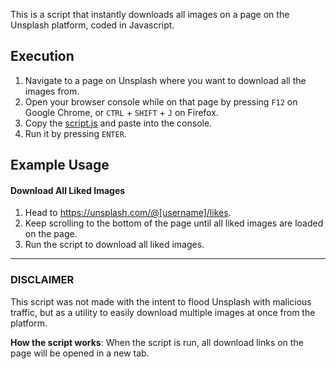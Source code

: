 This is a script that instantly downloads all images on a page on the Unsplash platform, coded in Javascript.

## Execution
1. Navigate to a page on Unsplash where you want to download all the images from.
2. Open your browser console while on that page by pressing `F12` on Google Chrome, or `CTRL` + `SHIFT` + `J` on Firefox.
3. Copy the [script.js](https://github.com/my3t/Unsplash-Multiple-Download/blob/master/script.js) and paste into the console.
4. Run it by pressing `ENTER`.

## Example Usage
#### Download All Liked Images
1. Head to https://unsplash.com/@[username]/likes.
2. Keep scrolling to the bottom of the page until all liked images are loaded on the page.
3. Run the script to download all liked images.

---

### DISCLAIMER
This script was not made with the intent to flood Unsplash with malicious traffic, but as a utility to easily download multiple images at once from the platform.

**How the script works**: When the script is run, all download links on the page will be opened in a new tab.

